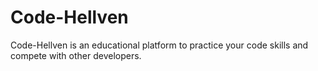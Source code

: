 # Code-Hellven

Code-Hellven is an educational platform to practice your code skills and compete with other developers.